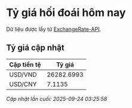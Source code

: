 # Tỷ giá hối đoái hôm nay

Dữ liệu được lấy từ [ExchangeRate-API](https://www.exchangerate-api.com/).

## Tỷ giá cập nhật

| Cặp tiền tệ | Tỷ giá |
|---|---|
| USD/VND | 26282.6993 |
| USD/CNY | 7.1135 |

*Cập nhật lần cuối: 2025-09-24 03:25:58*

